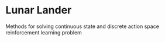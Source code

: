 # Lunar Lander
Methods for solving continuous state and discrete action space reinforcement learning problem
